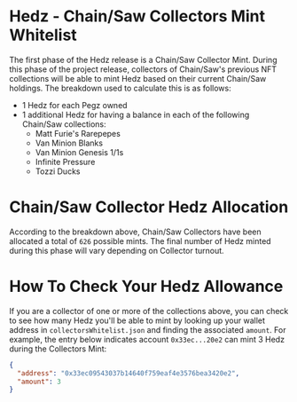 # Hedz - Chain/Saw Collectors Mint Whitelist
The first phase of the Hedz release is a Chain/Saw Collector Mint. During this phase of the project release, collectors of Chain/Saw's previous NFT collections will be able to mint Hedz based on their current Chain/Saw holdings. The breakdown used to calculate this is as follows:

* 1 Hedz for each Pegz owned
* 1 additional Hedz for having a balance in each of the following Chain/Saw collections:
    * Matt Furie's Rarepepes 
    * Van Minion Blanks
    * Van Minion Genesis 1/1s
    * Infinite Pressure
    * Tozzi Ducks

# Chain/Saw Collector Hedz Allocation
According to the breakdown above, Chain/Saw Collectors have been allocated a total of `626` possible mints. The final number of Hedz minted during this phase will vary depending on Collector turnout.
# How To Check Your Hedz Allowance
If you are a collector of one or more of the collections above, you can check to see how many Hedz you'll be able to mint by looking up your wallet address in `collectorsWhitelist.json` and finding the associated `amount`. For example, the entry below indicates account `0x33ec...20e2` can mint 3 Hedz during the Collectors Mint:

```json
{
  "address": "0x33ec09543037b14640f759eaf4e3576bea3420e2",
  "amount": 3
}
```
